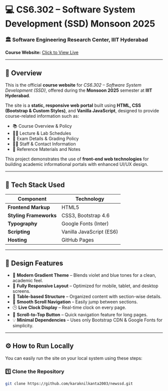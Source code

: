 # 💻 CS6.302 – Software System Development (SSD) Monsoon 2025

### 🏛️ Software Engineering Research Center, IIIT Hyderabad  
**Course Website:** [Click to View Live](https://karaknilkanta2003.github.io/newssd/newssd.html)

---

## 📘 Overview

This is the official **course website** for *CS6.302 – Software System Development (SSD)*, offered during the **Monsoon 2025** semester at **IIIT Hyderabad**.

The site is a **static, responsive web portal** built using **HTML, CSS (Bootstrap & Custom Styles)**, and **Vanilla JavaScript**, designed to provide course-related information such as:
- 📚 Course Overview & Policy  
- 🧑‍🏫 Lecture & Lab Schedules  
- 🧪 Exam Details & Grading Policy  
- 👩‍💻 Staff & Contact Information  
- 🔗 Reference Materials and Notes  

This project demonstrates the use of **front-end web technologies** for building academic informational portals with enhanced UI/UX design.

---

## 🧱 Tech Stack Used

| Component | Technology |
|------------|-------------|
| **Frontend Markup** | HTML5 |
| **Styling Frameworks** | CSS3, Bootstrap 4.6 |
| **Typography** | Google Fonts (Inter) |
| **Scripting** | Vanilla JavaScript (ES6) |
| **Hosting** | GitHub Pages |

---

## 🎨 Design Features

- 🌈 **Modern Gradient Theme** – Blends violet and blue tones for a clean, academic feel.  
- 🧩 **Fully Responsive Layout** – Optimized for mobile, tablet, and desktop screens.  
- 📄 **Table-based Structure** – Organized content with section-wise details.  
- 🧭 **Smooth Scroll Navigation** – Easily jump between sections.  
- 🕒 **Live Clock Display** – Real-time clock on every page.  
- 🔼 **Scroll-to-Top Button** – Quick navigation feature for long pages.  
- 💡 **Minimal Dependencies** – Uses only Bootstrap CDN & Google Fonts for simplicity.  

---

## ⚙️ How to Run Locally

You can easily run the site on your local system using these steps:

### 1️⃣ Clone the Repository
```bash
git clone https://github.com/karaknilkanta2003/newssd.git

